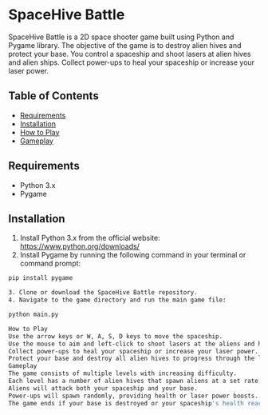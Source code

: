 # SpaceHive Battle

SpaceHive Battle is a 2D space shooter game built using Python and Pygame library. The objective of the game is to destroy alien hives and protect your base. You control a spaceship and shoot lasers at alien hives and alien ships. Collect power-ups to heal your spaceship or increase your laser power.

## Table of Contents

- [Requirements](#requirements)
- [Installation](#installation)
- [How to Play](#how-to-play)
- [Gameplay](#gameplay)

## Requirements

- Python 3.x
- Pygame

## Installation

1. Install Python 3.x from the official website: https://www.python.org/downloads/
2. Install Pygame by running the following command in your terminal or command prompt:

```bash
pip install pygame

3. Clone or download the SpaceHive Battle repository.
4. Navigate to the game directory and run the main game file:

python main.py

How to Play
Use the arrow keys or W, A, S, D keys to move the spaceship.
Use the mouse to aim and left-click to shoot lasers at the aliens and hives.
Collect power-ups to heal your spaceship or increase your laser power.
Protect your base and destroy all alien hives to progress through the levels.
Gameplay
The game consists of multiple levels with increasing difficulty.
Each level has a number of alien hives that spawn aliens at a set rate.
Aliens will attack both your spaceship and your base.
Power-ups will spawn randomly, providing health or laser power boosts.
The game ends if your base is destroyed or your spaceship's health reaches zero.
